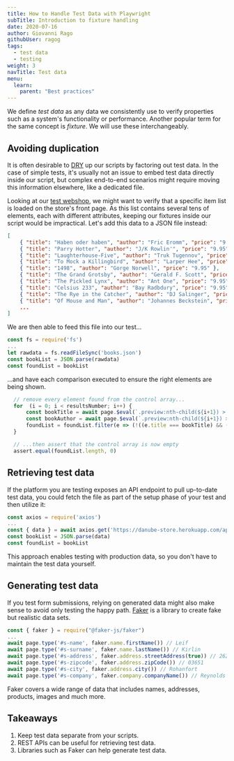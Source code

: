 ```yaml
---
title: How to Handle Test Data with Playwright
subTitle: Introduction to fixture handling
date: 2020-07-16
author: Giovanni Rago
githubUser: ragog
tags:
  - test data
  - testing
weight: 3
navTitle: Test data
menu:
  learn:
    parent: "Best practices"
---
```


We define _test data_ as any data we consistently use to verify properties such as a system's functionality or performance. Another popular term for the same concept is _fixture_. We will use these interchangeably.

<!-- more -->

## Avoiding duplication

It is often desirable to [DRY](https://en.wikipedia.org/wiki/Don%27t_repeat_yourself) up our scripts by factoring out test data. In the case of simple tests, it's usually not an issue to embed test data directly inside our script, but complex end-to-end scenarios might require moving this information elsewhere, like a dedicated file.

Looking at our [test webshop](https://danube-store.herokuapp.com/), we might want to verify that a specific item list is loaded on the store's front page. As this list contains several tens of elements, each with different attributes, keeping our fixtures inside our script would be impractical. Let's add this data to a JSON file instead:

```json
[
    { "title": "Haben oder haben", "author": "Fric Eromm", "price": "9.95" },
    { "title": "Parry Hotter", "author": "J/K Rowlin'", "price": "9.95" },
    { "title": "Laughterhouse-Five", "author": "Truk Tugennov", "price": "9.95" },
    { "title": "To Mock a Killingbird", "author": "Larper Hee", "price": "9.95" },
    { "title": "1498", "author": "Gorge Norwell", "price": "9.95" },
    { "title": "The Grand Grotsby", "author": "Gerald F. Scott", "price": "9.95" },
    { "title": "The Pickled Lynx", "author": "Ant One", "price": "9.95" },
    { "title": "Celsius 233", "author": "Bay Radbdury", "price": "9.95" },
    { "title": "The Rye in the Catcher", "author": "DJ Salinger", "price": "9.95" },
    { "title": "Of Mouse and Man", "author": "Johannes Beckstein", "price": "9.95" },
    ...
]
```

We are then able to feed this file into our test...

```js
const fs = require('fs')
...
let rawdata = fs.readFileSync('books.json')
const bookList = JSON.parse(rawdata)
const foundList = bookList
```

...and have each comparison executed to ensure the right elements are being shown.

```js
  // remove every element found from the control array...
  for  (i = 0; i < resultsNumber; i++) {
      const bookTitle = await page.$eval(`.preview:nth-child(${i+1}) > .preview-title`, e => e.innerText)
      const bookAuthor = await page.$eval(`.preview:nth-child(${i+1}) > .preview-author`, e => e.innerText)
      foundList = foundList.filter(e => (!((e.title === bookTitle) && (e.author === bookAuthor))))
  }

  // ...then assert that the control array is now empty
  assert.equal(foundList.length, 0)
```

## Retrieving test data

If the platform you are testing exposes an API endpoint to pull up-to-date test data, you could fetch the file as part of the setup phase of your test and then utilize it:

```js
const axios = require('axios')
...
const { data } = await axios.get('https://danube-store.herokuapp.com/api/books')
const bookList = JSON.parse(data)
const foundList = bookList
```

This approach enables testing with production data, so you don't have to maintain the test data yourself.

## Generating test data

If you test form submissions, relying on generated data might also make sense to avoid only testing the happy path. [Faker](https://fakerjs.dev/) is a library to create fake but realistic data sets.

```js
const { faker } = require("@faker-js/faker")
...
await page.type('#s-name', faker.name.firstName()) // Leif
await page.type('#s-surname', faker.name.lastName()) // Kirlin
await page.type('#s-address', faker.address.streetAddress(true)) // 2629 Ross Glens Suite 089
await page.type('#s-zipcode', faker.address.zipCode()) // 03651
await page.type('#s-city', faker.address.city()) // Rohanfort
await page.type('#s-company', faker.company.companyName()) // Reynolds Group
```

Faker covers a wide range of data that includes names, addresses, products, images and much more.

## Takeaways

1. Keep test data separate from your scripts.
2. REST APIs can be useful for retrieving test data.
3. Libraries such as Faker can help generate test data.

